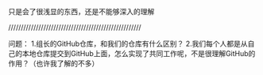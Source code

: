 只是会了很浅显的东西，还是不能够深入的理解

/////////////////////////////////////////////////////

问题：
	1.组长的GitHub仓库，和我们的仓库有什么区别？
	2.我们每个人都是从自己的本地仓库提交到GitHub上面，怎么实现了共同工作呢，不是很理解GitHub的作用？（也许我了解的不多）